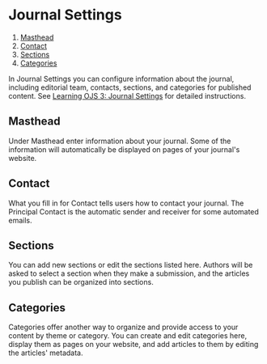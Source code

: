 # Journal Settings

1. [Masthead](server-settings#masthead)
1. [Contact](server-settings#contact)
1. [Sections](server-settings#sections)
1. [Categories](server-settings#categories)

In Journal Settings you can configure information about the journal, including editorial team, contacts, sections, and categories for published content. See [Learning OJS 3: Journal Settings](https://docs.pkp.sfu.ca/learning-ojs/en/journal-setup) for detailed instructions.

## <a name="masthead"></a>Masthead
Under Masthead enter information about your journal. Some of the information will automatically be displayed on pages of your journal's website.

## <a name="contact"></a>Contact
What you fill in for Contact tells users how to contact your journal. The Principal Contact is the automatic sender and receiver for some automated emails.

## <a name="sections"></a>Sections
You can add new sections or edit the sections listed here. Authors will be asked to select a section when they make a submission, and the articles you publish can be organized into sections.

## <a name="categories"></a>Categories
Categories offer another way to organize and provide access to your content by theme or category. You can create and edit categories here, display them as pages on your website, and add articles to them by editing the articles' metadata.
